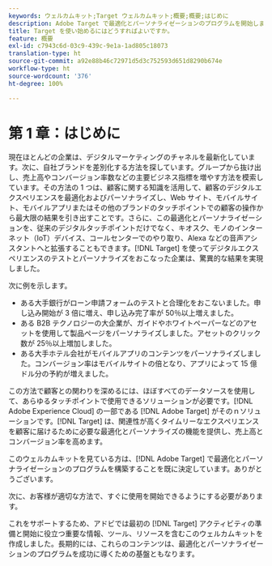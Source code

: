 ```yaml
---
keywords: ウェルカムキット;Target ウェルカムキット;概要;概要;はじめに
description: Adobe Target で最適化とパーソナライゼーションのプログラムを開始しましょう。Adobe  [!DNL Target] ウェルカムキットは出発点として最適です。
title: Target を使い始めるにはどうすればよいですか。
feature: 概要
exl-id: c7943c6d-03c9-439c-9e1a-1ad805c18073
translation-type: ht
source-git-commit: a92e88b46c72971d5d3c752593d651d8290b674e
workflow-type: ht
source-wordcount: '376'
ht-degree: 100%

---
```


# 第 1 章：はじめに

現在ほとんどの企業は、デジタルマーケティングのチャネルを最新化しています。次に、自社ブランドを差別化する方法を探しています。グループから抜け出し、売上高やコンバージョン率数などの主要ビジネス指標を増やす方法を模索しています。その方法の 1 つは、顧客に関する知識を活用して、顧客のデジタルエクスペリエンスを最適化およびパーソナライズし、Web サイト、モバイルサイト、モバイルアプリまたはその他のブランドのタッチポイントでの顧客の操作から最大限の結果を引き出すことです。さらに、この最適化とパーソナライゼーションを、従来のデジタルタッチポイントだけでなく、キオスク、モノのインターネット（IoT）デバイス、コールセンターでのやり取り、Alexa などの音声アシスタントへと拡張することもできます。[!DNL Target] を使ってデジタルエクスペリエンスのテストとパーソナライズをおこなった企業は、驚異的な結果を実現しました。

次に例を示します。

* ある大手銀行がローン申請フォームのテストと合理化をおこないました。申し込み開始が 3 倍に増え、申し込み完了率が 50％以上増えました。
* ある B2B テクノロジーの大企業が、ガイドやホワイトペーパーなどのアセットを使用して製品ページをパーソナライズしました。アセットのクリック数が 25％以上増加しました。
* ある大手ホテル会社がモバイルアプリのコンテンツをパーソナライズしました。コンバージョン率はモバイルサイトの倍となり、アプリによって 15 億ドル分の予約が増えました。

この方法で顧客との関わりを深めるには、ほぼすべてのデータソースを使用して、あらゆるタッチポイントで使用できるソリューションが必要です。[!DNL Adobe Experience Cloud] の一部である [!DNL Adobe Target] がそのｎソリューションです。[!DNL Target] は、関連性が高くタイムリーなエクスペリエンスを顧客に届けるために必要な最適化とパーソナライズの機能を提供し、売上高とコンバージョン率を高めます。

このウェルカムキットを見ている方は、[!DNL Adobe Target] で最適化とパーソナライゼーションのプログラムを構築することを既に決定しています。ありがとうございます。

次に、お客様が適切な方法で、すぐに使用を開始できるようにする必要があります。

これをサポートするため、アドビでは最初の [!DNL Target] アクティビティの準備と開始に役立つ重要な情報、ツール、リソースを含むこのウェルカムキットを作成しました。長期的には、これらのコンテンツは、最適化とパーソナライゼーションのプログラムを成功に導くための基盤ともなります。
